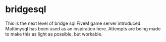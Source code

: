 # bridgesql
This is the next level of bridge sql FiveM game server introduced. Mattimysql has been used as an inspiration here. Attempts are being made to make this as light as possible, but workable.

